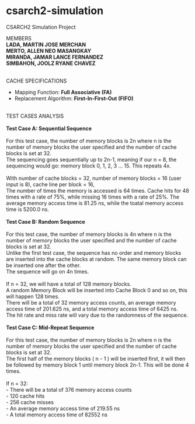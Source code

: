 # csarch2-simulation
CSARCH2 Simulation Project <br>

MEMBERS <br>
<b>LADA, MARTIN JOSE MERCHAN <br>
MERTO, ALLEN NEO MASANGKAY <br>
MIRANDA, JAMAR LANCE FERNANDEZ <br>
SIMBAHON, JOOLZ RYANE CHAVEZ </b><br>
<br>

CACHE SPECIFICATIONS
- Mapping Function: <b>Full Associative (FA)</b>
- Replacement Algorithm: <b>First-In-First-Out (FIFO)</b>

<br>
TEST CASES ANALYSIS
<br>
<br>
<b> Test Case A: Sequential Sequence </b> <br>
<br>
For this test case, the number of memory blocks is 2n where n is the number of memory blocks the user specified and the number of cache blocks is set at 32.
<br>
The sequencing goes sequentially up to 2n-1, meaning if our n = 8, the sequencing would go: memory block 0, 1, 2, 3 ... 15. This repeats 4x.
<br>
<br>
With number of cache blocks = 32, number of memory blocks = 16 (user input is 8), cache line per block = 16,
<br>
The number of times the memory is accessed is 64 times. Cache hits for 48 times with a rate of 75%, while missing 16 times with a rate of 25%.
The average memory access time is 81.25 ns, while the toatal memory access time is 5200.0 ns.
<br>

<br>
<b> Test Case B: Random Sequence </b>  <br>
<br>
  For this test case, the number of memory blocks is 4n where n is the number of memory blocks the user specified and the number of cache blocks is set at 32. <br>
  Unlike the first test case, the sequence has no order and memory blocks are inserted into the cache blocks at random. The same memory block can be inserted one after the other. <br>
  The sequence will go on 4n times. <br>
  <br>
  If n = 32, we will have a total of 128 memory blocks.
  <br>
  A random Memory Block will be inserted into Cache Block 0 and so on, this will happen 128 times.
   <br>
   There will be a total of 32 memory access counts, an average memory access time of 201.625 ns, and a total memory access time of 6425 ns. 
    <br>
    The hit rate and miss rate will vary due to the randomness of the sequence. 

<br>
<br>
<b> Test Case C: Mid-Repeat Sequence </b> <br>
<br>
For this test case, the number of memory blocks is 2n where n is the number of memory blocks the user specified and the number of cache blocks is set at 32. <br>
  The first half of the memory blocks ( n - 1 ) will be inserted first, it will then be followed by memory block 1 until memory block 2n-1. This will be done 4 times.
   <br>
  <br>
If n = 32:
<br>
- There will be a total of 376 memory access counts
<br>
- 120 cache hits
<br>
- 256 cache misses
<br>
- An average memory access time of 219.55 ns
<br>
- A total memory access time of 82552 ns
